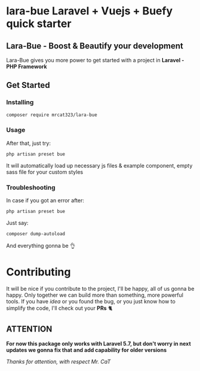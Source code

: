 # lara-bue Laravel + Vuejs + Buefy quick starter
## Lara-Bue - Boost & Beautify your development
Lara-Bue gives you more power to get started with a project in **Laravel - PHP Framework**

## Get Started

### Installing
```BASH
composer require mrcat323/lara-bue
```
### Usage
After that, just try:
```BASH
php artisan preset bue
```
It will automatically load up necessary js files & example component, empty sass file for your custom styles

### Troubleshooting
In case if you got an error after:
```BASH
php artisan preset bue
```
Just say:
```BASH
composer dump-autoload
```
And everything gonna be :ok_hand:

# Contributing
It will be nice if you contribute to the project, I'll be happy, all of us gonna be happy. Only together we can build more than something, more powerful tools. If you have *idea* or you found the bug, or you just know how to simplify the code, I'll check out your **PRs** :cat2:

## ATTENTION
**For now this package only works with Laravel 5.7, but don't worry in next updates we gonna fix that and add capability for older versions**

*Thanks for attention, with respect Mr. CaT*
